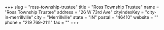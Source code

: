 +++
slug = "ross-township-trustee"
title = "Ross Township Trustee"
name = "Ross Township Trustee"
address = "26 W 73rd Ave"
cityIndexKey = "city-in-merrillville"
city = "Merrillville"
state = "IN"
postal = "46410"
website = ""
phone = "219 769-2111"
fax = ""
+++
